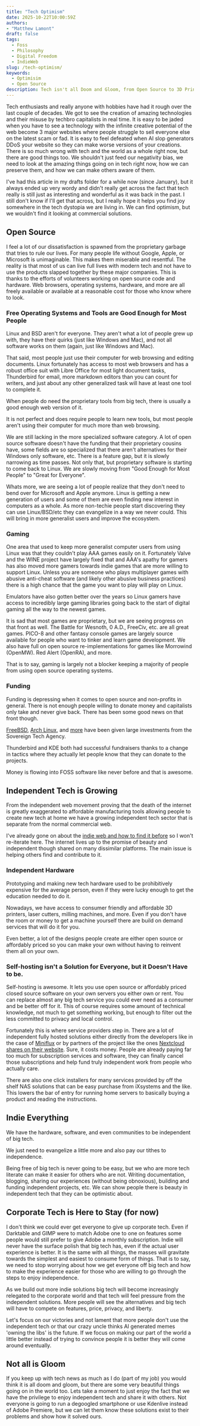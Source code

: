 ```yaml
---
title: "Tech Optimism"
date: 2025-10-22T10:00:59Z
authors: 
- "Matthew Lamont"
draft: false
tags:
  - Foss
  - Philosophy
  - Digital Freedom
  - IndieWeb
slug: /tech-optimism/
keywords:
  - Optimisim
  - Open Source
description: Tech isn't all Doom and Gloom, from Open Source to 3D Printing there is a lot of hope for the future.
---
```


Tech enthusiasts and really anyone with hobbies have had it rough over the last couple of decades. We got to see the creation of amazing technologies and their misuse by techbro capitalists in real time. It is easy to be jaded when you have to see a technology with the infinite creative potential of the web become 3 major websites where people struggle to sell everyone else on the latest scam or fad. It is easy to feel defeated when AI slop generators DDoS your website so they can make worse versions of your creations. There is so much wrong with tech and the world as a whole right now, but there are good things too. We shouldn't just feed our negativity bias, we need to look at the amazing things going on in tech right now, how we can preserve them, and how we can make others aware of them.

I've had this article in my drafts folder for a while now (since January), but it always ended up very wordy and didn't really get across the fact that tech really is still just as interesting and wonderful as it was back in the past. I still don't know if I'll get that across, but I really hope it helps you find joy somewhere in the tech dystopia we are living in. We can find optimism, but we wouldn't find it looking at commercial solutions. 

## Open Source

I feel a lot of our dissatisfaction is spawned from the proprietary garbage that tries to rule our lives. For many people life without Google, Apple, or Microsoft is unimaginable. This makes them miserable and resentful. The reality is that most of us can live full lives with modern tech and not have to use the products slapped together by these major companies. This is thanks to the efforts of volunteers working on open source code and hardware. Web browsers, operating systems, hardware, and more are all freely available or available at a reasonable cost for those who know where to look.

### Free Operating Systems and Tools are Good Enough for Most People

Linux and BSD aren't for everyone. They aren't what a lot of people grew up with, they have their quirks (just like Windows and Mac), and not all software works on them (again, just like Windows and Mac). 

That said, most people just use their computer for web browsing and editing documents. Linux fortunately has access to most web browsers and has a robust office suit with Libre Office for most light document tasks, Thunderbird for email, more markdown editors than you can count for writers, and just about any other generalized task will have at least one tool to complete it.

When people do need the proprietary tools from big tech, there is usually a good enough web version of it.

It is not perfect and does require people to learn new tools, but most people aren't using their computer for much more than web browsing. 

We are still lacking in the more specialized software category. A lot of open source software doesn't have the funding that their proprietary cousins have, some fields are so specialized that there aren't alternatives for their Windows only software, etc. There is a feature gap, but it is slowly narrowing as time passes. Not only that, but proprietary software is starting to come back to Linux. We are slowly moving from "Good Enough for Most People" to "Great for Everyone".

Whats more, we are seeing a lot of people realize that they don't need to bend over for Microsoft and Apple anymore. Linux is getting a new generation of users and some of them are even finding new interest in computers as a whole. As more non-techie people start discovering they can use Linux/BSD/etc they can evangelize in a way we never could. This will bring in more generalist users and improve the ecosystem. 

### Gaming

One area that used to keep more generalist computer users from using Linux was that they couldn't play AAA games easily on it. Fortunately Valve and the WINE project have largely fixed that and AAA's apathy for gamers has also moved more gamers towards indie games that are more willing to support Linux. Unless you are someone who plays multiplayer games with abusive anti-cheat software (and likely other abusive business practices) there is a high chance that the game you want to play will play on Linux. 

Emulators have also gotten better over the years so Linux gamers have access to incredibly large gaming libraries going back to the start of digital gaming all the way to the newest games.

It is sad that most games are proprietary, but we are seeing progress on that front as well. The Battle for Wesnoth, 0 A.D., FreeCiv, etc. are all great games. PICO-8 and other fantasy console games are largely source available for people who want to tinker and learn game development. We also have full on open source re-implementations for games like Morrowind (OpenMW). Red Alert (OpenRA), and more. 

That is to say, gaming is largely not a blocker keeping a majority of people from using open source operating systems.

### Funding

Funding is depressing when it comes to open source and non-profits in general. There is not enough people willing to donate money and capitalists only take and never give back. There has been some good news on that front though.

[FreeBSD](https://www.sovereign.tech/tech/freebsd), [Arch Linux](https://www.sovereign.tech/tech/arch-linux-package-management), and [more](https://www.sovereign.tech/tech) have been given large investments from the Sovereign Tech Agency.

Thunderbird and KDE both had successful fundraisers thanks to a change in tactics where they actually let people know that they can donate to the projects.

Money is flowing into FOSS software like never before and that is awesome.

## Independent Tech is Growing

From the independent web movement proving that the death of the internet is greatly exaggerated to affordable manufacturing tools allowing people to create new tech at home we have a growing independent tech sector that is separate from the normal commercial web.

I've already gone on about the [indie web and how to find it before](/articles/2024/surfing-independent-web/) so I won't re-iterate here. The internet lives up to the promise of beauty and independent though shared on many dissimilar platforms. The main issue is helping others find and contribute to it.

### Independent Hardware

Prototyping and making new tech hardware used to be prohibitively expensive for the average person, even if they were lucky enough to get the education needed to do it. 

Nowadays, we have access to consumer friendly and affordable 3D printers, laser cutters, milling machines, and more. Even if you don't have the room or money to get a machine yourself there are build on demand services that will do it for you. 

Even better, a lot of the designs people create are either open source or affordably priced so you can make your own without having to reinvent them all on your own.

### Self-hosting isn't a Solution for Everyone, but it Doesn't Have to be.

Self-hosting is awesome. It lets you use open source or affordably priced closed source software on your own servers you either own or rent. You can replace almost any big tech service you could ever need as a consumer and be better off for it. This of course requires some amount of technical knowledge, not much to get something working, but enough to filter out the less committed to privacy and local control.

Fortunately this is where service providers step in. There are a lot of independent fully hosted solutions either directly from the developers like in the case of [Miniflux](https://miniflux.app/hosting.html) or by partners of the project like the ones [Nextcloud shares on their website](https://nextcloud.com/providers/#simple-signup). Sure, it costs money. People are already paying far too much for subscription services and software, they can finally cancel those subscriptions and help fund truly independent work from people who actually care.

There are also one click installers for many services provided by off the shelf NAS solutions that can be easy purchase from iXsystems and the like. This lowers the bar of entry for running home servers to basically buying a product and reading the instructions.

## Indie Everything

We have the hardware, software, and even communities to be independent of big tech. 

We just need to evangelize a little more and also pay our tithes to independence. 

Being free of big tech is never going to be easy, but we who are more tech literate can make it easier for others who are not. Writing documentation, blogging, sharing our experiences (without being obnoxious), building and funding independent projects, etc. We can show people there is beauty in independent tech that they can be optimistic about.

## Corporate Tech is Here to Stay (for now)

I don't think we could ever get everyone to give up corporate tech. Even if Darktable and GIMP were to match Adobe one to one on features some people would still prefer to give Adobe a monthly subscription. Indie will never have the surface polish that big tech has, even if the actual user experience is better. It is the same with all things, the masses will gravitate towards the simplest and easiest to consume form of things. That is to say, we need to stop worrying about how we get everyone off big tech and how to make the experience easier for those who are willing to go through the steps to enjoy independence.

As we build out more indie solutions big tech will become increasingly relegated to the corporate world and that tech will feel pressure from the independent solutions. More people will see the alternatives and big tech will have to compete on features, price, privacy, and liberty.

Let's focus on our victories and not lament that more people don't use the independent tech or that our crazy uncle thinks AI generated memes 'owning the libs' is the future. If we focus on making our part of the world a little better instead of trying to convince people it is better they will come around eventually. 

## Not all is Gloom

If you keep up with tech news as much as I do (part of my job) you would think it is all doom and gloom, but there are some very beautiful things going on in the world too. Lets take a moment to just enjoy the fact that we have the privilege to enjoy independent tech and share it with others. Not everyone is going to run a degoogled smartphone or use Kdenlive instead of Adobe Premiere, but we can let them know these solutions exist to their problems and show how it solved ours.
